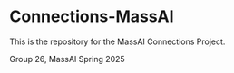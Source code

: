 # Connections-MassAI
This is the repository for the MassAI Connections Project.

Group 26, MassAI Spring 2025